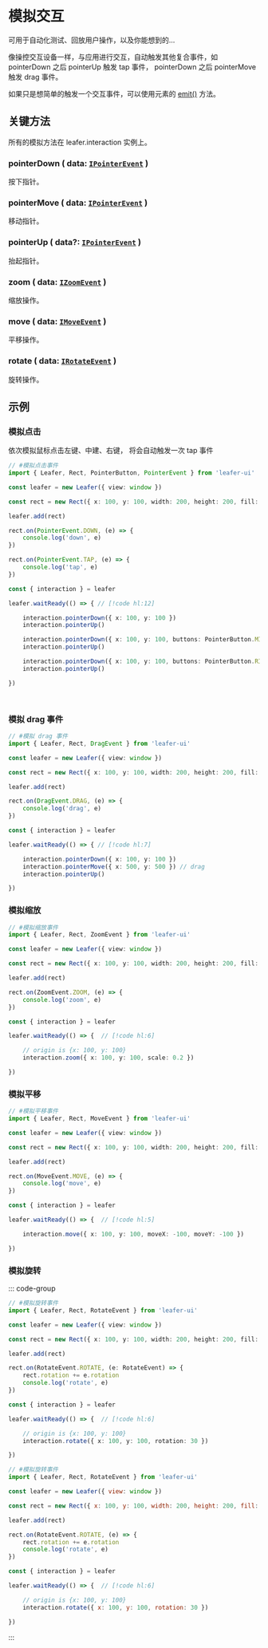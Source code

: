 # 模拟交互

可用于自动化测试、回放用户操作，以及你能想到的...

像操控交互设备一样，与应用进行交互，自动触发其他复合事件，如 pointerDown 之后 pointerUp 触发 tap 事件， pointerDown 之后 pointerMove 触发 drag 事件。

如果只是想简单的触发一个交互事件，可以使用元素的 [emit()](/reference/property/emit.md) 方法。

## 关键方法

所有的模拟方法在 leafer.interaction 实例上。

### pointerDown ( data: [`IPointerEvent`](/api/interfaces/IPointerEvent.md) )

按下指针。

### pointerMove ( data: [`IPointerEvent`](/api/interfaces/IPointerEvent.md) )

移动指针。

### pointerUp ( data?: [`IPointerEvent`](/api/interfaces/IPointerEvent.md) )

抬起指针。

### zoom ( data: [`IZoomEvent`](/api/interfaces/IZoomEvent.md) )

缩放操作。

### move ( data: [`IMoveEvent`](/api/interfaces/IMoveEvent.md) )

平移操作。

### rotate ( data: [`IRotateEvent`](/api/interfaces/IRotateEvent.md) )

旋转操作。

## 示例

### 模拟点击

依次模拟鼠标点击左键、中建、右键， 将会自动触发一次 tap 事件

```ts
// #模拟点击事件
import { Leafer, Rect, PointerButton, PointerEvent } from 'leafer-ui'

const leafer = new Leafer({ view: window })

const rect = new Rect({ x: 100, y: 100, width: 200, height: 200, fill: '#32cd79' })

leafer.add(rect)

rect.on(PointerEvent.DOWN, (e) => {
    console.log('down', e)
})

rect.on(PointerEvent.TAP, (e) => {
    console.log('tap', e)
})

const { interaction } = leafer

leafer.waitReady(() => { // [!code hl:12]

    interaction.pointerDown({ x: 100, y: 100 })
    interaction.pointerUp()

    interaction.pointerDown({ x: 100, y: 100, buttons: PointerButton.MIDDLE })
    interaction.pointerUp()

    interaction.pointerDown({ x: 100, y: 100, buttons: PointerButton.RIGHT })
    interaction.pointerUp()

})




```

### 模拟 drag 事件

```ts
// #模拟 drag 事件
import { Leafer, Rect, DragEvent } from 'leafer-ui'

const leafer = new Leafer({ view: window })

const rect = new Rect({ x: 100, y: 100, width: 200, height: 200, fill: '#32cd79', draggable: true })

leafer.add(rect)

rect.on(DragEvent.DRAG, (e) => {
    console.log('drag', e)
})

const { interaction } = leafer

leafer.waitReady(() => { // [!code hl:7]

    interaction.pointerDown({ x: 100, y: 100 })
    interaction.pointerMove({ x: 500, y: 500 }) // drag
    interaction.pointerUp()

})
```

### 模拟缩放

```ts
// #模拟缩放事件
import { Leafer, Rect, ZoomEvent } from 'leafer-ui'

const leafer = new Leafer({ view: window })

const rect = new Rect({ x: 100, y: 100, width: 200, height: 200, fill: '#32cd79' })

leafer.add(rect)

rect.on(ZoomEvent.ZOOM, (e) => {
    console.log('zoom', e)
})

const { interaction } = leafer

leafer.waitReady(() => {  // [!code hl:6]

    // origin is {x: 100, y: 100}
    interaction.zoom({ x: 100, y: 100, scale: 0.2 })

})
```

### 模拟平移

```ts
// #模拟平移事件
import { Leafer, Rect, MoveEvent } from 'leafer-ui'

const leafer = new Leafer({ view: window })

const rect = new Rect({ x: 100, y: 100, width: 200, height: 200, fill: '#32cd79' })

leafer.add(rect)

rect.on(MoveEvent.MOVE, (e) => {
    console.log('move', e)
})

const { interaction } = leafer

leafer.waitReady(() => {  // [!code hl:5]

    interaction.move({ x: 100, y: 100, moveX: -100, moveY: -100 })

})
```

### 模拟旋转

::: code-group
```ts
// #模拟旋转事件
import { Leafer, Rect, RotateEvent } from 'leafer-ui'

const leafer = new Leafer({ view: window })

const rect = new Rect({ x: 100, y: 100, width: 200, height: 200, fill: '#32cd79' })

leafer.add(rect)

rect.on(RotateEvent.ROTATE, (e: RotateEvent) => {
    rect.rotation += e.rotation
    console.log('rotate', e)
})

const { interaction } = leafer

leafer.waitReady(() => {  // [!code hl:6]

    // origin is {x: 100, y: 100}
    interaction.rotate({ x: 100, y: 100, rotation: 30 })

})
```
```js
// #模拟旋转事件
import { Leafer, Rect, RotateEvent } from 'leafer-ui'

const leafer = new Leafer({ view: window })

const rect = new Rect({ x: 100, y: 100, width: 200, height: 200, fill: '#32cd79' })

leafer.add(rect)

rect.on(RotateEvent.ROTATE, (e) => {
    rect.rotation += e.rotation
    console.log('rotate', e)
})

const { interaction } = leafer

leafer.waitReady(() => {  // [!code hl:6]

    // origin is {x: 100, y: 100}
    interaction.rotate({ x: 100, y: 100, rotation: 30 })

})
```
:::
